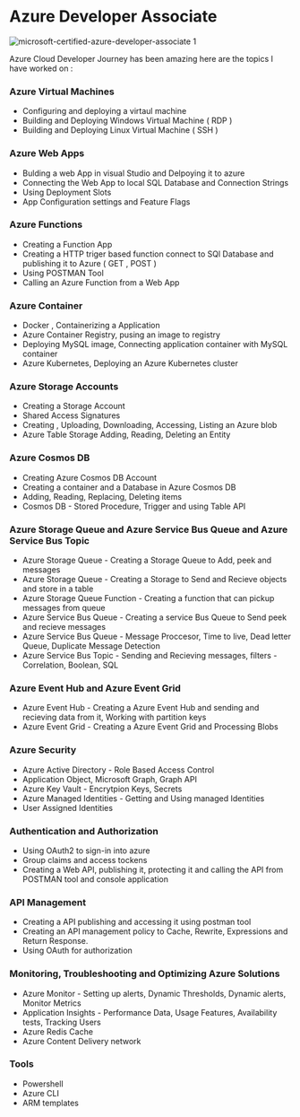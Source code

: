 # Azure Developer Associate


![microsoft-certified-azure-developer-associate 1](https://user-images.githubusercontent.com/73629052/197006663-b236c0ad-b747-4419-a3a5-085ddbadd38a.png)


Azure Cloud Developer Journey has been amazing here are the topics I have worked on : 

 ### Azure Virtual Machines 
   * Configuring and deploying a virtaul machine <br>
   * Building and Deploying Windows Virtual Machine ( RDP ) <br>
   * Building and Deploying Linux Virtual Machine ( SSH )

 ### Azure Web Apps
   * Bulding a web App in visual Studio and Delpoying it to azure <br>
   * Connecting the Web App to local SQL Database and Connection Strings <br>
   * Using Deployment Slots <br>
   * App Configuration settings and Feature Flags
   
 ### Azure Functions
   * Creating a Function App <br>
   * Creating a HTTP triger based function connect to SQl Database and publishing it to Azure ( GET , POST ) <br>
   * Using POSTMAN Tool <br>
   * Calling an Azure Function from a Web App

 ### Azure Container
   * Docker , Containerizing a Application <br>
   * Azure Container Registry, pusing an image to registry <br>
   * Deploying MySQL image, Connecting application container with MySQL container <br>
   * Azure Kubernetes, Deploying an Azure Kubernetes cluster

 ### Azure Storage Accounts
   * Creating a Storage Account <br>
   * Shared Access Signatures <br>
   * Creating , Uploading, Downloading, Accessing, Listing an Azure blob <br>
   * Azure Table Storage Adding, Reading, Deleting an Entity

 ### Azure Cosmos DB
   * Creating Azure Cosmos DB Account <br>
   * Creating a container and a Database in Azure Cosmos DB <br>
   * Adding, Reading, Replacing, Deleting items <br>
   * Cosmos DB - Stored Procedure, Trigger and using Table API
  
 ### Azure Storage Queue and Azure Service Bus Queue and Azure Service Bus Topic
   * Azure Storage Queue           - Creating a Storage Queue to Add, peek and messages <br>
   * Azure Storage Queue           - Creating a Storage to Send and Recieve objects and store in a table <br>
   * Azure Storage Queue Function  - Creating a function that can pickup messages from queue <br>
   * Azure Service Bus Queue       - Creating a service Bus Queue to Send peek and recieve messages <br>
   * Azure Service Bus Queue       - Message Proccesor, Time to live, Dead letter Queue, Duplicate Message Detection  <br>
   * Azure Service Bus Topic       - Sending and Recieving messages, filters - Correlation, Boolean, SQL  

 ### Azure Event Hub and Azure Event Grid
   * Azure Event Hub               - Creating a Azure Event Hub and sending and recieving data from it, Working with partition keys <br>
   * Azure Event Grid              - Creating a Azure Event Grid and Processing Blobs 

 ### Azure Security
   * Azure Active Directory - Role Based Access Control <br>
   * Application Object, Microsoft Graph, Graph API <br>
   * Azure Key Vault - Encrytpion Keys, Secrets <br>
   * Azure Managed Identities - Getting and Using managed Identities <br>
   * User Assigned Identities

 ### Authentication and Authorization
   * Using OAuth2 to sign-in into azure <br>
   * Group claims and access tockens <br>
   * Creating a Web API, publishing it, protecting it and calling the API from POSTMAN tool and console application 

 ### API Management
   * Creating a API publishing and accessing it using postman tool
   * Creating an API management policy to Cache, Rewrite, Expressions and Return Response.
   * Using OAuth for authorization

 ### Monitoring, Troubleshooting and Optimizing Azure Solutions
   * Azure Monitor        - Setting up alerts, Dynamic Thresholds, Dynamic alerts, Monitor Metrics <br>
   * Application Insights - Performance Data, Usage Features, Availability tests, Tracking Users <br>
   * Azure Redis Cache <br>
   * Azure Content Delivery network
 
 ### Tools
   * Powershell <br>
   * Azure CLI <br>
   * ARM templates

  
   
   
